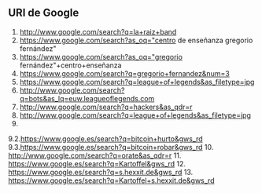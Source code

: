 ## URl de Google
1. http://www.google.com/search?q=la+raiz+band
2. https://www.google.com/search?as_oq="centro de enseñanza gregorio fernández"
3. https://www.google.com/search?as_oq="gregorio fernández"+centro+enseñanza
4. https://www.google.com/search?q=gregorio+fernandez&num=3
5. https://www.google.com/search?q=league+of+legends&as_filetype=jpg
6. http://www.google.com/search?q=bots&as_lq=euw.leagueoflegends.com
7. http://www.google.com/search?q=hackers&as_qdr=r
8. http://www.google.com/search?q=league+of+legends&as_filetype=jpg
9.
9.2.https://www.google.es/search?q=bitcoin+hurto&gws_rd
9.3.https://www.google.es/search?q=bitcoin+robar&gws_rd
10. http://www.google.com/search?q=orate&as_qdr=r
11. https://www.google.es/search?q=Kartoffel&gws_rd
12. https://www.google.es/search?q=s.hexxit.de&gws_rd
13. https://www.google.es/search?q=Kartoffel+s.hexxit.de&gws_rd
